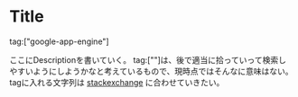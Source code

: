 # Title

tag:["google-app-engine"]

ここにDescriptionを書いていく。
tag:[""]は、後で適当に拾っていって検索しやすいようにしようかなと考えているもので、現時点ではそんなに意味はない。
tagに入れる文字列は [stackexchange](https://cloud.google.com/support/docs/stackexchange) に合わせていきたい。